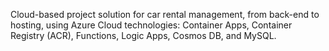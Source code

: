 Cloud-based project solution for car rental management, from back-end to hosting, using Azure Cloud technologies: Container Apps, Container Registry (ACR), Functions, Logic Apps, Cosmos DB, and MySQL.

